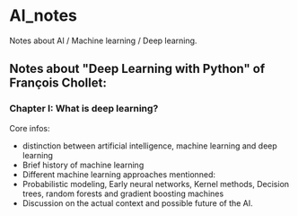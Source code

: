# AI_notes
Notes about AI / Machine learning / Deep learning.

## Notes about "Deep Learning with Python" of François Chollet:

### Chapter I: What is deep learning?
Core infos:
* distinction between artificial intelligence, machine learning and deep learning
* Brief history of machine learning 
* Different machine learning approaches mentionned:
 * Probabilistic modeling, Early neural networks, Kernel methods, Decision trees, random forests and gradient boosting machines
* Discussion on the actual context and possible future of the AI.
